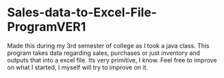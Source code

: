 # Sales-data-to-Excel-File-ProgramVER1
Made this during my 3rd semester of college as I took a java class. This program takes data regarding sales, purchases or just inventory and outputs that into a excel file. Its very primitive, I know. Feel free to improve on what I started, I myself will try to improve on it. 
